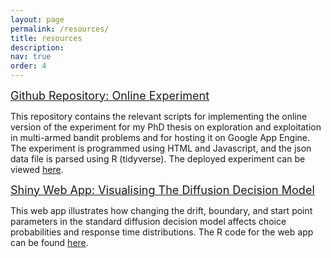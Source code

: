 ```yaml
---
layout: page
permalink: /resources/
title: resources
description:
nav: true
order: 4
---
```


<a href="https://github.com/dbrhln/EXP-EXP-ONLINE-2020" target="_blank"><font size=4>Github Repository: Online Experiment</font></a>

This repository contains the relevant scripts for implementing the online version of the experiment for my PhD thesis on exploration and exploitation in multi-armed bandit problems and for hosting it on Google App Engine. The experiment is programmed using HTML and Javascript, and the json data file is parsed using R (tidyverse). The deployed experiment can be viewed <a href="https://exp-exp-289600.ts.r.appspot.com/" target="_blank">here</a>.

<a href="https://dbrhln.shinyapps.io/simulate-DDM/" target="_blank"><font size=4>Shiny Web App: Visualising The Diffusion Decision Model</font></a>

This web app illustrates how changing the drift, boundary, and start point parameters in the standard diffusion decision model affects choice probabilities and response time distributions. The R code for the
web app can be found <a href="https://github.com/dbrhln/simulate-DDM" target="_blank">here</a>.
